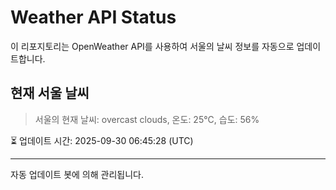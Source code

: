 
# Weather API Status

이 리포지토리는 OpenWeather API를 사용하여 서울의 날씨 정보를 자동으로 업데이트합니다.

## 현재 서울 날씨
> 서울의 현재 날씨: overcast clouds, 온도: 25°C, 습도: 56%

⏳ 업데이트 시간: 2025-09-30 06:45:28 (UTC)

---
자동 업데이트 봇에 의해 관리됩니다.
